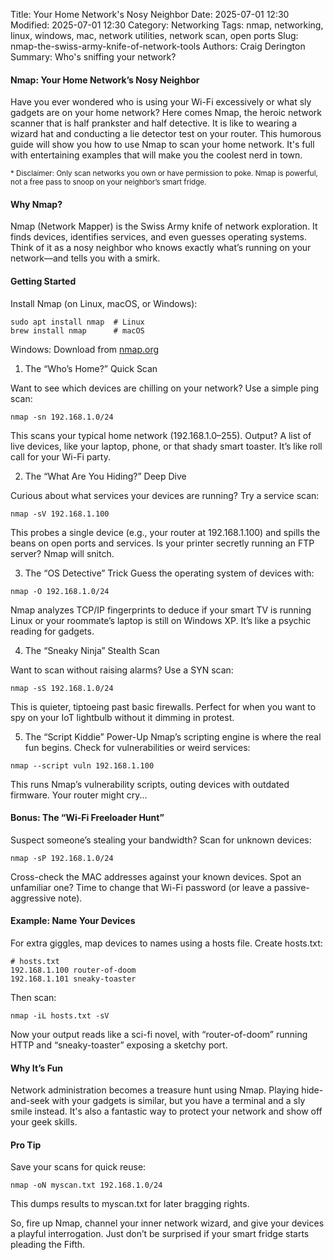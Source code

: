 Title: Your Home Network's Nosy Neighbor
Date: 2025-07-01 12:30
Modified: 2025-07-01 12:30
Category: Networking
Tags: nmap, networking, linux, windows, mac, network utilities, network scan, open ports
Slug: nmap-the-swiss-army-knife-of-network-tools
Authors: Craig Derington
Summary: Who's sniffing your network?

#### Nmap: Your Home Network’s Nosy Neighbor

Have you ever wondered who is using your Wi-Fi excessively or what sly gadgets are on your home network? Here comes Nmap, the heroic network scanner that is half prankster and half detective. It is like to wearing a wizard hat and conducting a lie detector test on your router. This humorous guide will show you how to use Nmap to scan your home network. It's full with entertaining examples that will make you the coolest nerd in town.


<small>* Disclaimer: Only scan networks you own or have permission to poke. Nmap is powerful, not a free pass to snoop on your neighbor’s smart fridge.</small>


#### Why Nmap?
Nmap (Network Mapper) is the Swiss Army knife of network exploration. It finds devices, identifies services, and even guesses operating systems. Think of it as a nosy neighbor who knows exactly what’s running on your network—and tells you with a smirk.


#### Getting Started
Install Nmap (on Linux, macOS, or Windows):

```
sudo apt install nmap  # Linux
brew install nmap      # macOS
```
Windows: Download from [nmap.org](https://nmap.org/book/inst-windows.html)

1. The “Who’s Home?” Quick Scan

Want to see which devices are chilling on your network? Use a simple ping scan:

```
nmap -sn 192.168.1.0/24
```

This scans your typical home network (192.168.1.0–255). Output? A list of live devices, like your laptop, phone, or that shady smart toaster. It’s like roll call for your Wi-Fi party.

2. The “What Are You Hiding?” Deep Dive

Curious about what services your devices are running? Try a service scan:

```
nmap -sV 192.168.1.100
```

This probes a single device (e.g., your router at 192.168.1.100) and spills the beans on open ports and services. Is your printer secretly running an FTP server? Nmap will snitch.

3. The “OS Detective” Trick
Guess the operating system of devices with:

```
nmap -O 192.168.1.0/24
```

Nmap analyzes TCP/IP fingerprints to deduce if your smart TV is running Linux or your roommate’s laptop is still on Windows XP. It’s like a psychic reading for gadgets.


4. The “Sneaky Ninja” Stealth Scan

Want to scan without raising alarms? Use a SYN scan:

```
nmap -sS 192.168.1.0/24
```

This is quieter, tiptoeing past basic firewalls. Perfect for when you want to spy on your IoT lightbulb without it dimming in protest.


5. The “Script Kiddie” Power-Up
Nmap’s scripting engine is where the real fun begins. Check for vulnerabilities or weird services:

```
nmap --script vuln 192.168.1.100
```

This runs Nmap’s vulnerability scripts, outing devices with outdated firmware. Your router might cry...


#### Bonus: The “Wi-Fi Freeloader Hunt”

Suspect someone’s stealing your bandwidth? Scan for unknown devices:

```
nmap -sP 192.168.1.0/24
```

Cross-check the MAC addresses against your known devices. Spot an unfamiliar one? Time to change that Wi-Fi password (or leave a passive-aggressive note).

#### Example: Name Your Devices
For extra giggles, map devices to names using a hosts file. Create hosts.txt:

```
# hosts.txt
192.168.1.100 router-of-doom
192.168.1.101 sneaky-toaster
```

Then scan:

```
nmap -iL hosts.txt -sV
```

Now your output reads like a sci-fi novel, with “router-of-doom” running HTTP and “sneaky-toaster” exposing a sketchy port.

#### Why It’s Fun
Network administration becomes a treasure hunt using Nmap. Playing hide-and-seek with your gadgets is similar, but you have a terminal and a sly smile instead. It's also a fantastic way to protect your network and show off your geek skills.


#### Pro Tip
Save your scans for quick reuse:

```
nmap -oN myscan.txt 192.168.1.0/24
```

This dumps results to myscan.txt for later bragging rights.

So, fire up Nmap, channel your inner network wizard, and give your devices a playful interrogation. Just don’t be surprised if your smart fridge starts pleading the Fifth.
